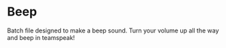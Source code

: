 # Beep
Batch file designed to make a beep sound. Turn your volume up all the way and beep in teamspeak!
